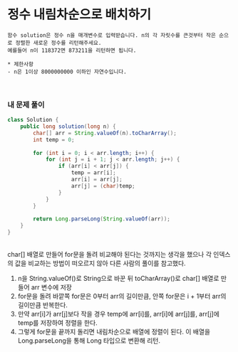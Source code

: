 # 정수 내림차순으로 배치하기

```
함수 solution은 정수 n을 매개변수로 입력받습니다. n의 각 자릿수를 큰것부터 작은 순으로 정렬한 새로운 정수를 리턴해주세요.  
예를들어 n이 118372면 873211을 리턴하면 됩니다.  

* 제한사항
- n은 1이상 8000000000 이하인 자연수입니다.
```
<br>

### 내 문제 풀이  

```java
class Solution {
    public long solution(long n) {
        char[] arr = String.valueOf(n).toCharArray();
        int temp = 0;
        
        for (int i = 0; i < arr.length; i++) {
            for (int j = i + 1; j < arr.length; j++) {
                if (arr[i] < arr[j]) {
                    temp = arr[i];
                    arr[i] = arr[j];
                    arr[j] = (char)temp;
                }
            }
        }
        
        return Long.parseLong(String.valueOf(arr));
    }
}
```
<br>
char[] 배열로 만들어 for문을 돌려 비교해야 된다는 것까지는 생각을 했으나 각 인덱스의 값을 비교하는 방법이 떠오르지 않아 다른 사람의 풀이를 참고했다.  

<br>

1. n을 String.valueOf()로 String으로 바꾼 뒤 toCharArray()로 char[] 배열로 만들어 arr 변수에 저장
2. for문을 돌려 바깥쪽 for문은 0부터 arr의 길이만큼, 안쪽 for문은 i + 1부터 arr의 길이만큼 반복한다.
3. 만약 arr[i]가 arr[j]보다 작을 경우 temp에 arr[i]를, arr[i]에 arr[j]를, arr[j]에 temp를 저장하여 정렬을 한다.
4. 그렇게 for문을 끝까지 돌리면 내림차순으로 배열에 정렬이 된다. 이 배열을 Long.parseLong을 통해 Long 타입으로 변환해 리턴.

  
<br>

